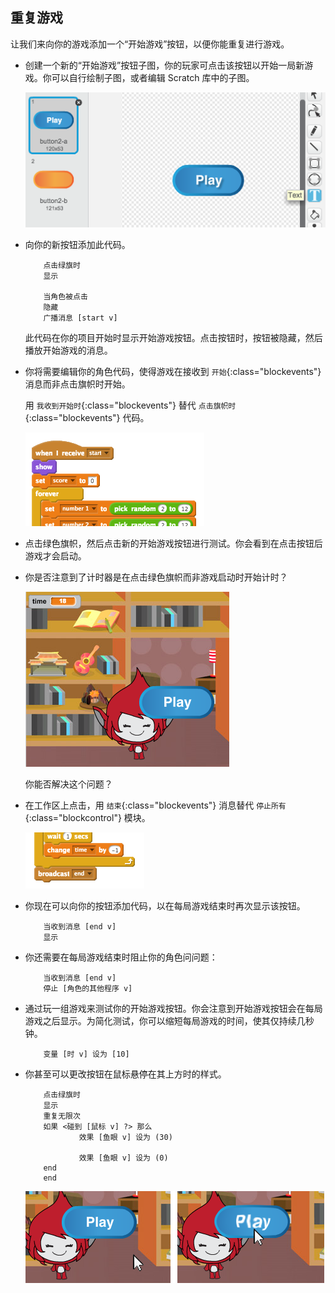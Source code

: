 ## 重复游戏

让我们来向你的游戏添加一个“开始游戏”按钮，以便你能重复进行游戏。



+ 创建一个新的“开始游戏”按钮子图，你的玩家可点击该按钮以开始一局新游戏。你可以自行绘制子图，或者编辑 Scratch 库中的子图。

	![screenshot](images/brain-play.png)

+ 向你的新按钮添加此代码。

	```blocks
		点击绿旗时
		显示

		当角色被点击
		隐藏
		广播消息 [start v]
	```

	此代码在你的项目开始时显示开始游戏按钮。点击按钮时，按钮被隐藏，然后播放开始游戏的消息。

+ 你将需要编辑你的角色代码，使得游戏在接收到 `开始`{:class="blockevents"} 消息而非点击旗帜时开始。

	用 `我收到开始时`{:class="blockevents"} 替代 `点击旗帜时`{:class="blockevents"} 代码。

	![screenshot](images/brain-start.png)

+ 点击绿色旗帜，然后点击新的开始游戏按钮进行测试。你会看到在点击按钮后游戏才会启动。

+ 你是否注意到了计时器是在点击绿色旗帜而非游戏启动时开始计时？

	![screenshot](images/brain-timer-bug.png)

	你能否解决这个问题？

+ 在工作区上点击，用 `结束`{:class="blockevents"} 消息替代 `停止所有`{:class="blockcontrol"} 模块。

	![screenshot](images/brain-end.png)

+ 你现在可以向你的按钮添加代码，以在每局游戏结束时再次显示该按钮。

	```blocks
		当收到消息 [end v]
		显示
	```

+ 你还需要在每局游戏结束时阻止你的角色问问题：

	```blocks
		当收到消息 [end v]
		停止 [角色的其他程序 v]
	```

+ 通过玩一组游戏来测试你的开始游戏按钮。你会注意到开始游戏按钮会在每局游戏之后显示。为简化测试，你可以缩短每局游戏的时间，使其仅持续几秒钟。

	```blocks
		变量 [时 v] 设为 [10]
	```

+ 你甚至可以更改按钮在鼠标悬停在其上方时的样式。

	```blocks
		点击绿旗时
		显示
		重复无限次 
  		如果 <碰到 [鼠标 v] ?> 那么 
    			效果 [鱼眼 v] 设为 (30)
  
    			效果 [鱼眼 v] 设为 (0)
  		end
		end
	```

	![screenshot](images/brain-fisheye.png)




